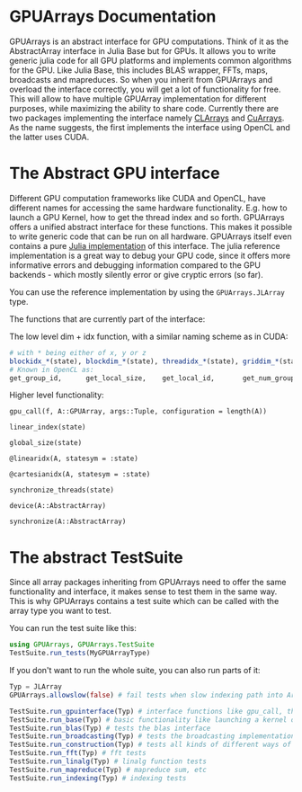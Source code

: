 # GPUArrays Documentation

GPUArrays is an abstract interface for GPU computations.
Think of it as the AbstractArray interface in Julia Base but for GPUs.
It allows you to write generic julia code for all GPU platforms and implements common algorithms for the GPU.
Like Julia Base, this includes BLAS wrapper, FFTs, maps, broadcasts and mapreduces.
So when you inherit from GPUArrays and overload the interface correctly, you will get a lot
of functionality for free.
This will allow to have multiple GPUArray implementation for different purposes, while
maximizing the ability to share code.
Currently there are two packages implementing the interface namely [CLArrays](https://github.com/JuliaGPU/CLArrays.jl) and [CuArrays](https://github.com/JuliaGPU/CuArrays.jl).
As the name suggests, the first implements the interface using OpenCL and the latter uses CUDA.



# The Abstract GPU interface

Different GPU computation frameworks like CUDA and OpenCL, have different
names for accessing the same hardware functionality.
E.g. how to launch a GPU Kernel, how to get the thread index and so forth.
GPUArrays offers a unified abstract interface for these functions.
This makes it possible to write generic code that can be run on all hardware.
GPUArrays itself even contains a pure [Julia implementation](https://github.com/JuliaGPU/GPUArrays.jl/blob/master/src/jlbackend.jl) of this interface.
The julia reference implementation is a great way to debug your GPU code, since it
offers more informative errors and debugging information compared to the GPU backends - which
mostly silently error or give cryptic errors (so far).

You can use the reference implementation by using the `GPUArrays.JLArray` type.

The functions that are currently part of the interface:

The low level dim + idx function, with a similar naming scheme as in CUDA:
```Julia
# with * being either of x, y or z
blockidx_*(state), blockdim_*(state), threadidx_*(state), griddim_*(state)
# Known in OpenCL as:
get_group_id,      get_local_size,    get_local_id,       get_num_groups
```

Higher level functionality:

```@docs
gpu_call(f, A::GPUArray, args::Tuple, configuration = length(A))

linear_index(state)

global_size(state)

@linearidx(A, statesym = :state)

@cartesianidx(A, statesym = :state)

synchronize_threads(state)

device(A::AbstractArray)

synchronize(A::AbstractArray)
```


# The abstract TestSuite

Since all array packages inheriting from GPUArrays need to offer the same functionality
and interface, it makes sense to test them in the same way.
This is why GPUArrays contains a test suite which can be called with the array type
you want to test.

You can run the test suite like this:

```Julia
using GPUArrays, GPUArrays.TestSuite
TestSuite.run_tests(MyGPUArrayType)
```
If you don't want to run the whole suite, you can also run parts of it:


```Julia
Typ = JLArray
GPUArrays.allowslow(false) # fail tests when slow indexing path into Array type is used.

TestSuite.run_gpuinterface(Typ) # interface functions like gpu_call, threadidx, etc
TestSuite.run_base(Typ) # basic functionality like launching a kernel on the GPU and Base operations
TestSuite.run_blas(Typ) # tests the blas interface
TestSuite.run_broadcasting(Typ) # tests the broadcasting implementation
TestSuite.run_construction(Typ) # tests all kinds of different ways of constructing the array
TestSuite.run_fft(Typ) # fft tests
TestSuite.run_linalg(Typ) # linalg function tests
TestSuite.run_mapreduce(Typ) # mapreduce sum, etc
TestSuite.run_indexing(Typ) # indexing tests
```
